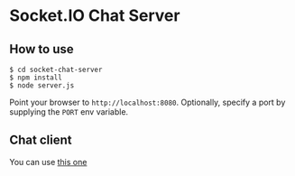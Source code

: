 # Socket.IO Chat Server

## How to use

```
$ cd socket-chat-server
$ npm install
$ node server.js
```

Point your browser to `http://localhost:8080`. Optionally, specify
a port by supplying the `PORT` env variable.

## Chat client
You can use [this one](https://github.com/matiastucci/socket-chat-client)